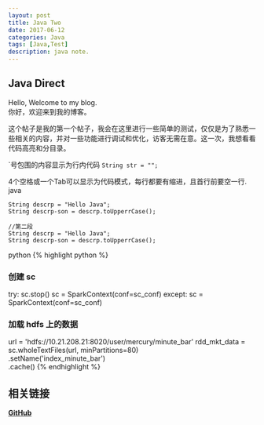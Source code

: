 ```yaml
---
layout: post
title: Java Two
date: 2017-06-12
categories: Java
tags: [Java,Test]
description: java note.
---
```


##  Java Direct
Hello, Welcome to my blog.  
你好，欢迎来到我的博客。

这个帖子是我的第一个帖子，我会在这里进行一些简单的测试，仅仅是为了熟悉一些相关的内容，并对一些功能进行调试和优化，访客无需在意。这一次，我想看看代码高亮和分目录。

\`号包围的内容显示为行内代码
`String str = "";`

4个空格或一个Tab可以显示为代码模式，每行都要有缩进，且首行前要空一行.  
java

	String descrp = "Hello Java";
	String descrp-son = descrp.toUpperrCase();
			
	//第二段
	String descrp = "Hello Java";
	String descrp-son = descrp.toUpperrCase();
python
{% highlight python %}
### 创建 sc
try:
    sc.stop()
    sc = SparkContext(conf=sc_conf)
except:
    sc = SparkContext(conf=sc_conf)

### 加载 hdfs 上的数据
url = 'hdfs://10.21.208.21:8020/user/mercury/minute_bar'
rdd_mkt_data = sc.wholeTextFiles(url, minPartitions=80) \
                 .setName('index_minute_bar') \
                 .cache()
{% endhighlight %}



##  相关链接
**[GitHub](https://github.com/huameicc)**

